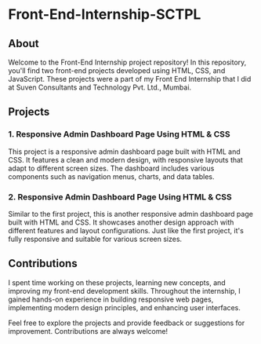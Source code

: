 # Front-End-Internship-SCTPL

## About

Welcome to the Front-End Internship project repository! In this repository, you'll find two front-end projects developed using HTML, CSS, and JavaScript.
These projects were a part of my Front End Internship that I did at Suven Consultants and Technology Pvt. Ltd., Mumbai.

## Projects

### 1. Responsive Admin Dashboard Page Using HTML & CSS

This project is a responsive admin dashboard page built with HTML and CSS. It features a clean and modern design, with responsive layouts that adapt to different screen sizes. The dashboard includes various components such as navigation menus, charts, and data tables.

### 2. Responsive Admin Dashboard Page Using HTML & CSS

Similar to the first project, this is another responsive admin dashboard page built with HTML and CSS. It showcases another design approach with different features and layout configurations. Just like the first project, it's fully responsive and suitable for various screen sizes.

## Contributions

I spent time working on these projects, learning new concepts, and improving my front-end development skills. Throughout the internship, I gained hands-on experience in building responsive web pages, implementing modern design principles, and enhancing user interfaces.

Feel free to explore the projects and provide feedback or suggestions for improvement. Contributions are always welcome!

